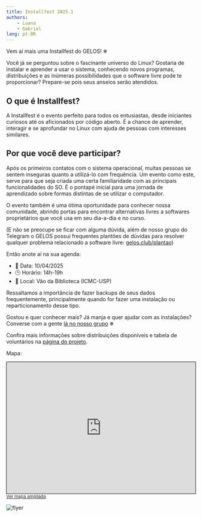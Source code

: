 ```yaml
---
title: Installfest 2025.1
authors:
    - Luana
    - Gabriel
lang: pt-BR
---
```


Vem aí mais uma Installfest do GELOS! ❄

Você já se perguntou sobre o fascinante universo do Linux? Gostaria de instalar e aprender a usar o sistema, conhecendo novos programas, distribuições
e as inúmeras possibilidades que o software livre pode te proporcionar?
Prepare-se pois seus anseios serão atendidos.

## O que é Installfest?

A Installfest é o evento perfeito para todos os entusiastas, desde iniciantes
curiosos até os aficionados por código aberto. É a chance de aprender,
interagir e se aprofundar no Linux com ajuda de pessoas com interesses similares.

## Por que você deve participar?

Após os primeiros contatos com o sistema operacional, muitas pessoas se sentem
inseguras quanto a utilizá-lo com frequência. Um evento como este, serve para
que seja criada uma certa familiaridade com as principais funcionalidades do
SO. É o pontapé inicial para uma jornada de aprendizado sobre formas distintas
de se utilizar o computador.

O evento também é uma ótima oportunidade para conhecer nossa comunidade, 
abrindo portas para encontrar alternativas livres a softwares proprietários 
que você usa em seu dia-a-dia e no curso.

(E não se preocupe se ficar com alguma dúvida, além de nosso grupo do Telegram o 
GELOS possui frequentes plantões de dúvidas para resolver qualquer problema relacionado 
a software livre: [gelos.club/plantao](https://gelos.club/plantao))

Então anote aí na sua agenda:
- 📅 Data: 10/04/2025
- 🕒 Horário: 14h-19h
- 📍 Local: Vão da Biblioteca (ICMC-USP)

Ressaltamos a importância de fazer backups de seus dados 
frequentemente, principalmente quando for fazer uma instalação 
ou reparticionamento desse tipo.

Gostou e quer conhecer mais? Já manja e quer ajudar com as instalações?
Converse com a gente [lá no nosso grupo](https://t.me/gelos_geral) ❄

Confira mais informações sobre distribuições disponíveis e tabela de
voluntários na [página do projeto](/projetos/installfest-2025-1.html).

Mapa:

<iframe height="350" src="https://www.openstreetmap.org/export/embed.html?bbox=-47.89704591035843%2C-22.00876558246043%2C-47.89270609617233%2C-22.006569767724148&amp;layer=mapnik&amp;marker=-22.007668922727124%2C-47.89487600326538" style="border: 1px solid black; width: 100%"></iframe><br/><small><a href="https://www.openstreetmap.org/?mlat=-22.007669&amp;mlon=-47.894876#map=19/-22.007668/-47.894876&amp;layers=N">Ver mapa ampliado</a></small>

![flyer](/assets/static/if6/GELOS-Installfest-2025-1a.png)
